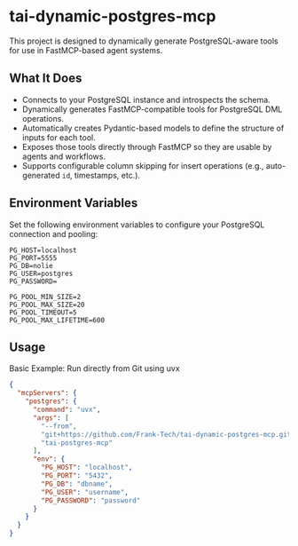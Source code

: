 # tai-dynamic-postgres-mcp

This project is designed to dynamically generate PostgreSQL-aware tools for use in FastMCP-based agent systems.

## What It Does

- Connects to your PostgreSQL instance and introspects the schema.
- Dynamically generates FastMCP-compatible tools for PostgreSQL DML operations.
- Automatically creates Pydantic-based models to define the structure of inputs for each tool.
- Exposes those tools directly through FastMCP so they are usable by agents and workflows.
- Supports configurable column skipping for insert operations (e.g., auto-generated `id`, timestamps, etc.).

## Environment Variables

Set the following environment variables to configure your PostgreSQL connection and pooling:

```env
PG_HOST=localhost  
PG_PORT=5555  
PG_DB=nolie  
PG_USER=postgres  
PG_PASSWORD=

PG_POOL_MIN_SIZE=2  
PG_POOL_MAX_SIZE=20  
PG_POOL_TIMEOUT=5  
PG_POOL_MAX_LIFETIME=600
```

## Usage

Basic Example: Run directly from Git using uvx

```json
{
  "mcpServers": {
    "postgres": {
      "command": "uvx",
      "args": [
        "--from",
        "git+https://github.com/Frank-Tech/tai-dynamic-postgres-mcp.git",
        "tai-postgres-mcp"
      ],
      "env": {
        "PG_HOST": "localhost",
        "PG_PORT": "5432",
        "PG_DB": "dbname",
        "PG_USER": "username",
        "PG_PASSWORD": "password"
      }
    }
  }
}

```
